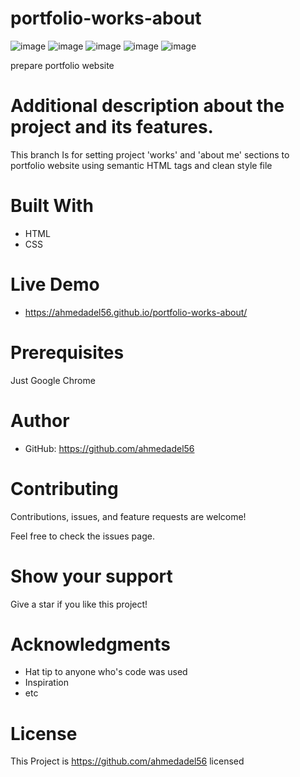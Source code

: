 # portfolio-works-about
![image](https://user-images.githubusercontent.com/43178495/129448054-42ad8d4e-352e-47b5-8d0b-5c4db79bd899.png)
![image](https://user-images.githubusercontent.com/43178495/129448076-f776b3ae-386b-4f62-9b82-ca3122641f9a.png)
![image](https://user-images.githubusercontent.com/43178495/129448099-faea2136-2cd7-4b2d-8d21-8c736851f1b6.png)
![image](https://user-images.githubusercontent.com/43178495/129448114-4ab46529-322e-4792-b64f-34773130c2a5.png)
![image](https://user-images.githubusercontent.com/43178495/129448135-eabc50ee-a3f9-467b-94cb-20b195204f71.png)



prepare portfolio website
# Additional description about the project and its features.

This branch  Is for setting project 'works' and 'about me' sections to portfolio website using semantic HTML tags and clean style file

# Built With
* HTML
* CSS

# Live Demo
* https://ahmedadel56.github.io/portfolio-works-about/
# Prerequisites
Just Google Chrome

# Author
* GitHub: https://github.com/ahmedadel56

# Contributing
Contributions, issues, and feature requests are welcome!

Feel free to check the issues page.

# Show your support
Give a star if you like this project!

# Acknowledgments
* Hat tip to anyone who's code was used
* Inspiration
* etc

# License
This Project is https://github.com/ahmedadel56 licensed 
